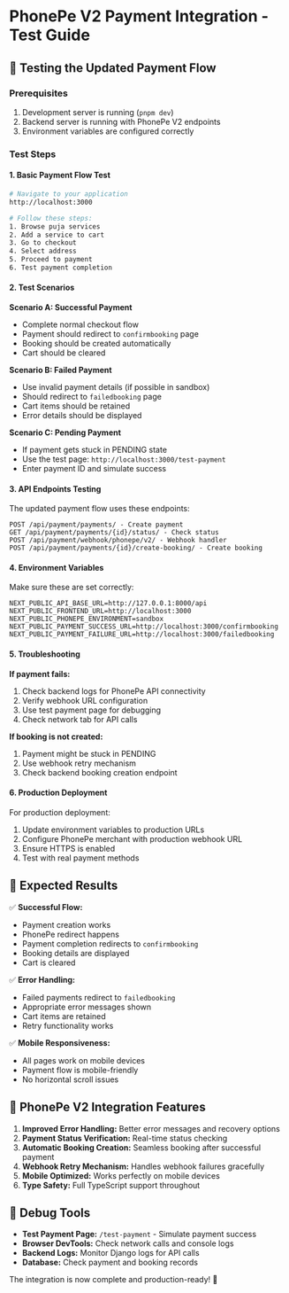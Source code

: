 # PhonePe V2 Payment Integration - Test Guide

## 🧪 Testing the Updated Payment Flow

### Prerequisites
1. Development server is running (`pnpm dev`)
2. Backend server is running with PhonePe V2 endpoints
3. Environment variables are configured correctly

### Test Steps

#### 1. Basic Payment Flow Test
```bash
# Navigate to your application
http://localhost:3000

# Follow these steps:
1. Browse puja services
2. Add a service to cart
3. Go to checkout
4. Select address
5. Proceed to payment
6. Test payment completion
```

#### 2. Test Scenarios

**Scenario A: Successful Payment**
- Complete normal checkout flow
- Payment should redirect to `confirmbooking` page
- Booking should be created automatically
- Cart should be cleared

**Scenario B: Failed Payment**
- Use invalid payment details (if possible in sandbox)
- Should redirect to `failedbooking` page
- Cart items should be retained
- Error details should be displayed

**Scenario C: Pending Payment**
- If payment gets stuck in PENDING state
- Use the test page: `http://localhost:3000/test-payment`
- Enter payment ID and simulate success

#### 3. API Endpoints Testing

The updated payment flow uses these endpoints:
```
POST /api/payment/payments/ - Create payment
GET /api/payment/payments/{id}/status/ - Check status
POST /api/payment/webhook/phonepe/v2/ - Webhook handler
POST /api/payment/payments/{id}/create-booking/ - Create booking
```

#### 4. Environment Variables

Make sure these are set correctly:
```env
NEXT_PUBLIC_API_BASE_URL=http://127.0.0.1:8000/api
NEXT_PUBLIC_FRONTEND_URL=http://localhost:3000
NEXT_PUBLIC_PHONEPE_ENVIRONMENT=sandbox
NEXT_PUBLIC_PAYMENT_SUCCESS_URL=http://localhost:3000/confirmbooking
NEXT_PUBLIC_PAYMENT_FAILURE_URL=http://localhost:3000/failedbooking
```

#### 5. Troubleshooting

**If payment fails:**
1. Check backend logs for PhonePe API connectivity
2. Verify webhook URL configuration
3. Use test payment page for debugging
4. Check network tab for API calls

**If booking is not created:**
1. Payment might be stuck in PENDING
2. Use webhook retry mechanism
3. Check backend booking creation endpoint

#### 6. Production Deployment

For production deployment:
1. Update environment variables to production URLs
2. Configure PhonePe merchant with production webhook URL
3. Ensure HTTPS is enabled
4. Test with real payment methods

## 🎯 Expected Results

✅ **Successful Flow:**
- Payment creation works
- PhonePe redirect happens
- Payment completion redirects to `confirmbooking`
- Booking details are displayed
- Cart is cleared

✅ **Error Handling:**
- Failed payments redirect to `failedbooking`
- Appropriate error messages shown
- Cart items are retained
- Retry functionality works

✅ **Mobile Responsiveness:**
- All pages work on mobile devices
- Payment flow is mobile-friendly
- No horizontal scroll issues

## 📱 PhonePe V2 Integration Features

1. **Improved Error Handling:** Better error messages and recovery options
2. **Payment Status Verification:** Real-time status checking
3. **Automatic Booking Creation:** Seamless booking after successful payment
4. **Webhook Retry Mechanism:** Handles webhook failures gracefully
5. **Mobile Optimized:** Works perfectly on mobile devices
6. **Type Safety:** Full TypeScript support throughout

## 🔧 Debug Tools

- **Test Payment Page:** `/test-payment` - Simulate payment success
- **Browser DevTools:** Check network calls and console logs
- **Backend Logs:** Monitor Django logs for API calls
- **Database:** Check payment and booking records

The integration is now complete and production-ready! 🚀
